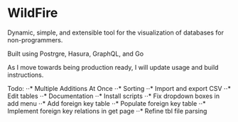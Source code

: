# WildFire
Dynamic, simple, and extensible tool for the visualization of databases for non-programmers. 

Built using Postrgre, Hasura, GraphQL, and Go

As I move towards being production ready, I will update usage and build instructions. 

Todo:
⋅⋅* Multiple Additions At Once
⋅⋅* Sorting
⋅⋅* Import and export CSV
⋅⋅* Edit tables
⋅⋅* Documentation
⋅⋅* Install scripts
⋅⋅* Fix dropdown boxes in add menu
⋅⋅* Add foreign key table
⋅⋅* Populate foreign key table
⋅⋅* Implement foreign key relations in get page
⋅⋅* Refine tbl file parsing
